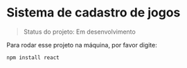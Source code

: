 <h1>Sistema de cadastro de jogos </h1>

> Status do projeto: Em desenvolvimento

Para rodar esse projeto na máquina, por favor digite:

```
npm install react
```
